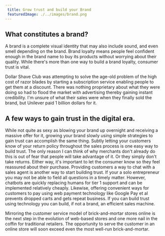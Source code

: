 ```yaml
---
 title: Grow trust and build your Brand
 featuredImage: ./../images/brand.png
---
```

## What constitutes a brand?
A brand is a complete visual identity that may also include sound, and even smell depending on the brand. Brand loyalty means people feel confident enough in the brand name to buy its products without worrying about their quality. While there's more than one way to build a brand loyalty, consumer trust is vital.

Dollar Shave Club was attempting to solve the age-old problem of the high cost of razor blades by starting a subscription service enabling people to get them at a discount. There was nothing proprietary about what they were doing so had to flood the market with advertising thereby gaining instant credibility. I'm unsure of what their sales were when they finally sold the brand, but Unilever paid 1 billion dollars for it. 

## A few ways to gain trust in the digital era.
While not quite as sexy as blowing your brand up overnight and receiving a massive offer for it, growing your brand slowly using simple strategies to gain trust can accomplish the same thing. Subtly letting your customers know of your return policy throughout the sales process is one easy way to build trust. The only reason I can think of why merchants don't already do this is out of fear that people will take advantage of it. Or they simply don't take returns. Either way, it's important to let the consumer know so they feel reassured about their purchase. Providing customers a way to chat with a sales agent is another way to start building trust. If your a solo entrepreneur you may not be able to field all questions in a timely matter. However, chatbots are quickly replacing humans for tier 1 support and can be implemented relatively cheaply. Likewise, offering convenient ways for customers to pay using web payment technology like Google Pay et al prevents dropped carts and gets repeat business. If you can build trust using technology you can build, if not a brand, an efficient sales machine.

Mirroring the customer service model of brick-and-mortar stores online is the next step in the evolution of web-based stores and one more nail in the coffin for traditional retailers. The opportunity to serve the customer in an online store will soon exceed even the most well-run brick-and-mortar.